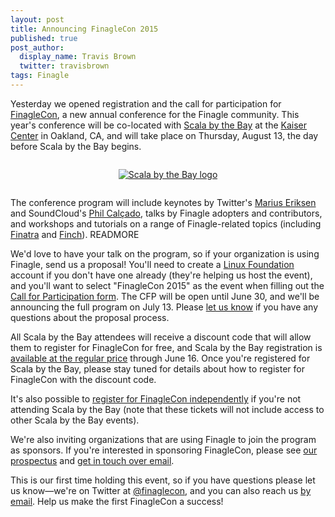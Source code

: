 ```yaml
---
layout: post
title: Announcing FinagleCon 2015
published: true
post_author:
  display_name: Travis Brown
  twitter: travisbrown
tags: Finagle
---
```


Yesterday we opened registration and the call for participation for
[FinagleCon][finaglecon], a new annual conference for the Finagle community.
This year's conference will be co-located with [Scala by the Bay][sbtb] at the
[Kaiser Center][kaiser] in Oakland, CA, and will take place on Thursday, August
13, the day before Scala by the Bay begins.

<p align="center">
  <a href="http://scala.bythebay.io/">
    <img src="http://scala.bythebay.io/cimages/ScalaByTheBay_logo.png" style="margin: 1em 0em;" alt="Scala by the Bay logo"/>
  </a>
</p>

The conference program will include keynotes by Twitter's
[Marius Eriksen][marius] and SoundCloud's [Phil Calçado][phil], talks by Finagle
adopters and contributors, and workshops and tutorials on a range of
Finagle-related topics (including [Finatra][finatra] and [Finch][finch]).
READMORE

We'd love to have your talk on the program, so if your
organization is using Finagle, send us a proposal! You'll need to create a
[Linux Foundation][lf] account if you don't have one already (they're helping us
host the event), and you'll want to select "FinagleCon 2015" as the event when
filling out the [Call for Participation form][cfp]. The CFP will be open until
June 30, and we'll be announcing the full program on July 13. Please
[let us know][email] if you have any questions about the proposal process.

All Scala by the Bay attendees will receive a discount code that will allow them
to register for FinagleCon for free, and Scala by the Bay registration is
[available at the regular price][sbtb-tickets] through June 16. Once you're
registered for Scala by the Bay, please stay tuned for details about how to
register for FinagleCon with the discount code.

It's also possible to [register for FinagleCon independently][register] if
you're not attending Scala by the Bay (note that these tickets will not include
access to other Scala by the Bay events).

We're also inviting organizations that are using Finagle to join the program as
sponsors. If you're interested in sponsoring FinagleCon, please see
[our prospectus][prospectus] and [get in touch over email][email].

This is our first time holding this event, so if you have questions please let
us know—we're on Twitter at [@finaglecon][twitter], and you can also reach us
[by email][email]. Help us make the first FinagleCon a success!

[cfp]: http://events.linuxfoundation.org/cfp/dashboard
[email]: mailto:finaglecon@twitter.com
[finaglecon]: https://finagle.github.io/finaglecon/
[finatra]: https://github.com/twitter/finatra
[finch]: https://github.com/finagle/finch
[kaiser]: http://kaisercenter.com/
[lf]: http://www.linuxfoundation.org/
[marius]: https://twitter.com/marius
[phil]: https://twitter.com/pcalcado
[prospectus]: https://finagle.github.io/finaglecon/sponsorship/prospectus.pdf
[register]: https://www.regonline.com/Register/Checkin.aspx?EventID=1719477
[sbtb]: http://scala.bythebay.io/
[sbtb-tickets]: http://scala.bythebay.io/tickets.html
[twitter]: https://twitter.com/finaglecon
